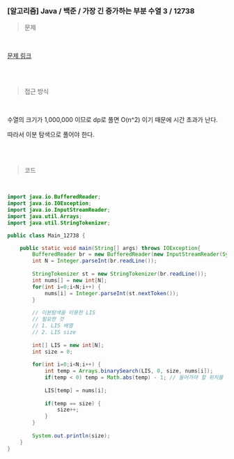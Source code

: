 <h3>[알고리즘]  Java / 백준 / 가장 긴 증가하는 부분 수열 3 / 12738 </h3>

> 문제
> 

<br>

[문제 링크](https://www.acmicpc.net/problem/12738)

<br>

<br>

> 접근 방식
> 

<br>

수열의 크기가 1,000,000 이므로 dp로 풀면 O(n^2) 이기 때문에 시간 초과가 난다.

따라서 이분 탐색으로 풀어야 한다. 

<br>
<br>

> 코드
> 

<br>

```java
import java.io.BufferedReader;
import java.io.IOException;
import java.io.InputStreamReader;
import java.util.Arrays;
import java.util.StringTokenizer;

public class Main_12738 {

	public static void main(String[] args) throws IOException{
		BufferedReader br = new BufferedReader(new InputStreamReader(System.in));
		int N = Integer.parseInt(br.readLine());
		
		StringTokenizer st = new StringTokenizer(br.readLine());
		int nums[] = new int[N];
		for(int i=0;i<N;i++) {
			nums[i] = Integer.parseInt(st.nextToken());
		}
		
		// 이분탐색을 이용한 LIS
		// 필요한 것 
		// 1. LIS 배열
		// 2. LIS size
		
		int[] LIS = new int[N];
		int size = 0;
		
		for(int i=0;i<N;i++) {
			int temp = Arrays.binarySearch(LIS, 0, size, nums[i]);
			if(temp < 0) temp = Math.abs(temp) - 1; // 들어가야 할 위치를 뜻함
			
			LIS[temp] = nums[i];
			
			if(temp == size) {
				size++;
			}
		}
		
		System.out.println(size);
	}
}
```
